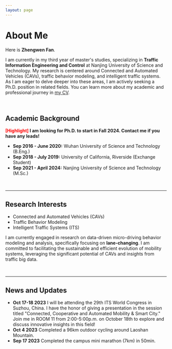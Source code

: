 ```yaml
---
layout: page
---
```


# About Me

Here is **Zhengwen Fan**.

I am currently in my third year of master's studies, specializing in **Traffic Information Engineering and Control** at Nanjing University of Science and Technology. My research is centered around Connected and Automated Vehicles (CAVs), traffic behavior modeling, and intelligent traffic systems. As I am eager to delve deeper into these areas, I am actively seeking a Ph.D. position in related fields. You can learn more about my academic and professional journey in [my CV](https://matthewfan0227.github.io/file/Zhengwen_Fan_CV.pdf).

<br>

## Academic Background

**<font color='red'>[Highlight]</font> I am looking for Ph.D. to start in Fall 2024. Contact me if you have any leads!**

- **Sep 2016 - June 2020:** Wuhan University of Science and Technology (B.Eng.)
- **Sep 2018 - July 2019:** University of California, Riverside (Exchange Student)
- **Sep 2021 - April 2024:** Nanjing University of Science and Technology (M.Sc.)


<br>

---

## Research Interests

- Connected and Automated Vehicles (CAVs)
- Traffic Behavior Modeling
- Intelligent Traffic Systems (ITS)

I am currently engaged in research on data-driven micro-driving behavior modeling and analysis, specifically focusing on **lane-changing**. I am committed to facilitating the sustainable and efficient evolution of mobility systems, leveraging the significant potential of CAVs and insights from traffic big data.

<br>

---

## News and Updates

- **Oct 17-18 2023** I will be attending the 29th ITS World Congress in Suzhou, China. I have the honor of giving a presentation in the session titled "Connected, Cooperative and Automated Mobility & Smart City." Join me in ROOM 11 from 2:00-5:00p.m. on October 18th to explore and discuss innovative insights in this field!
- **Oct 4 2023** Completed a 96km outdoor cycling around Laoshan Mountain.
- **Sep 17 2023** Completed the campus mini marathon (7km) in 50min.
